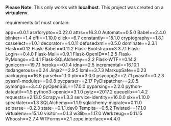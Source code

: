**Please Note**:
This only works with **localhost**.
This project was created on a **virtualenv**.

requirements.txt must contain:

app==0.0.1
asn1crypto==0.22.0
attrs==16.3.0
Automat==0.5.0
Babel==2.4.0
blinker==1.4
cffi==1.10.0
click==6.7
constantly==15.1.0
cryptography==1.8.1
cssselect==1.0.1
decorator==4.0.11
defusedxml==0.5.0
dominate==2.3.1
Flask==0.12
Flask-Babel==0.11.2
Flask-Bootstrap==3.3.7.1
Flask-Login==0.4.0
Flask-Mail==0.9.1
Flask-OpenID==1.2.5
Flask-PyMongo==0.4.1
Flask-SQLAlchemy==2.2
Flask-WTF==0.14.2
gunicorn==19.7.1
heroku==0.1.4
idna==2.5
incremental==16.10.1
itsdangerous==0.24
Jinja2==2.9.5
lxml==3.7.3
MarkupSafe==0.23
packaging==16.8
parsel==1.1.0
pbr==3.0.0
psycopg2==2.7.1
pyasn1==0.2.3
pyasn1-modules==0.0.8
pycparser==2.17
PyDispatcher==2.0.5
pymongo==3.4.0
pyOpenSSL==17.0.0
pyparsing==2.2.0
python-dateutil==1.5
python3-openid==3.1.0
pytz==2017.2
queuelib==1.4.2
requests==2.13.0
Scrapy==1.3.3
service-identity==16.0.0
six==1.10.0
speaklater==1.3
SQLAlchemy==1.1.9
sqlalchemy-migrate==0.11.0
sqlparse==0.2.3
state==0.1.1.dev0
Tempita==0.5.2
Twisted==17.1.0
virtualenv==15.1.0
visitor==0.1.3
w3lib==1.17.0
Werkzeug==0.11.15
Whoosh==2.7.4
WTForms==2.1
zope.interface==4.4.0
